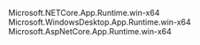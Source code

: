 Microsoft.NETCore.App.Runtime.win-x64
Microsoft.WindowsDesktop.App.Runtime.win-x64
Microsoft.AspNetCore.App.Runtime.win-x64
